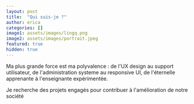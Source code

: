 ```yaml
---
layout: post
title:  "Qui suis-je ?"
author: erica
categories: []
image1: assets/images/lingq.png
image2: assets/images/portrait.jpeg
featured: true
hidden: true
---
```


Ma plus grande force est ma polyvalence : de l'UX design au support utilisateur, de l'administration systeme au responsive UI, de l'éternelle apprenante à l'enseignante expérimentée.

Je recherche des projets engagés pour contribuer à l'amélioration de notre société